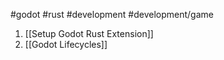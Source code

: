 #godot #rust #development #development/game
1. [[Setup Godot Rust Extension]]
2. [[Godot Lifecycles]]